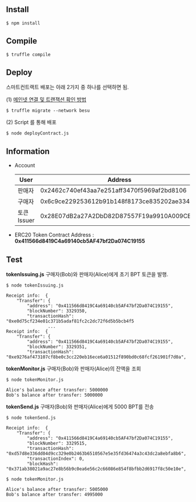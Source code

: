 ## Install  
    $ npm install  
## Compile  
	$ truffle compile  
## Deploy 
스마트컨트랙트 배포는 아래 2가지 중 하나를 선택하면 됨.  

(1) [메인넷 연결 및 트랜잭션 확인 방법](https://myshare.skcc.com/pages/viewpage.action?pageId=100087203)
```
$ truffle migrate --network besu
```
(2) Script 를 통해 배포
```	
$ node deployContract.js
```	

## Information 
- Account   

	|User|Address|Private Key|
	|---|---|---|
	| 판매자 | 0x2462c740ef43aa7e251aff3470f5969af2bd8106 | 0x925efbc2aaf2e2292258688c29e155f65b9b63a8f46b195de0ad90c2b57f0d49 |
	| 구매자 | 0x6c9ce229253612b91b148f8173ce835202ae334a | 0x1d69431b3c2380c7cb8fad628415ae167d94ce3617c127510ab6944aaaab5908 |
	| 토큰 Issuer | 0x28E07dB2a27A2DbD82D87557F19a9910A009CE86 | 0xbefd5c99fc32a8080126d6963097799d16ceec4d9b4c0c2247189519ebf7151d |

- ERC20 Token Contract Address : **0x411566d8419C4a69140cb5AF47bf2Da074C19155**  

## Test 
**tokenIssuing.js**
구매자(Bob)와 판매자(Alice)에게 초기 BPT 토큰을 발행.
```
$ node tokenIssuing.js

Receipt info:  {
	"Transfer": {
		"address": "0x411566d8419C4a69140cb5AF47bf2Da074C19155",
		"blockNumber": 3329350,
		"transactionHash": "0xe0d75cf234e01c371b5adaf81fc2c2dc72f6d5b5bcb4f5
				...
Receipt info:  {
	"Transfer": {
		"address": "0x411566d8419C4a69140cb5AF47bf2Da074C19155",
		"blockNumber": 3329351,
		"transactionHash": "0xe9276af473107cf8be0c3cc220eb16ece6a01512f890bd0c68fcf261901f7d0a",

```
**tokenMonitor.js** 
구매자(Bob)와 판매자(Alice)의 잔액을 조회   
```
$ node tokenMonitor.js 

Alice's balance after transfer: 5000000 
Bob's balance after transfer: 5000000 
```
**tokenSend.js**
구매자(Bob)와 판매자(Alice)에게 5000 BPT를 전송  
```
$ node tokenSend.js  

Receipt info:  {
	"Transfer": {
		"address": "0x411566d8419C4a69140cb5AF47bf2Da074C19155",
		"blockNumber": 3329515,
		"transactionHash": "0xd57d8e336dd04d9cc329e0b2463b6510567e5e35fd36474a3c43dc2a8ebfa8b6",
		"transactionIndex": 0,
		"blockHash": "0x371ab38021a9ac27e8b56b9c0ea6e56c2c66086e854f8bfbb2d6917f8c50e10e",

$ node tokenMonitor.js   

Alice's balance after transfer: 5005000
Bob's balance after transfer: 4995000
```
